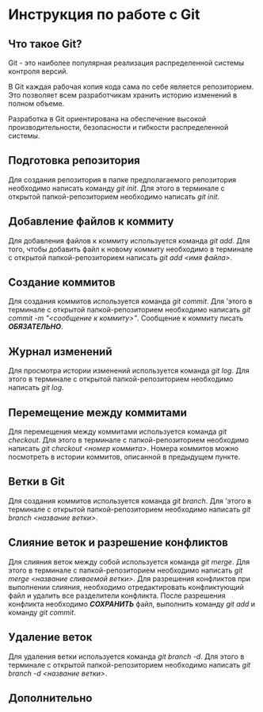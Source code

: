 # Инструкция по работе с Git

## Что такое Git?
Git - это наиболее популярная реализация распределенной системы контроля версий.

В Git каждая рабочая копия кода сама по себе является репозиторием. Это позволяет всем разработчикам хранить историю изменений в полном объеме.

Разработка в Git ориентирована на обеспечение высокой производительности, безопасности и гибкости распределенной системы.

## Подготовка репозитория
Для создания репозитория в папке предполагаемого репозитория необходимо написать команду *git init*. Для этого в терминале с открытой папкой-репозиторием необходимо написать *git init*.
 
## Добавление файлов к коммиту
Для добавления файлов к коммиту используется команда *git add*.
Для того, чтобы добавить файл к новому коммиту необходимо в терминале с открытой папкой-репозиторием написать *git add <имя файла>*.

## Создание коммитов 
Для создания коммитов используется команда *git commit*.
Для 'этого в терминале с открытой папкой-репозиторием необходимо написать *git commit -m "<сообщение к коммиту>"*. Сообщение к коммиту писать ***ОБЯЗАТЕЛЬНО***.

## Журнал изменений
Для просмотра истории изменений используется команда *git log*.
Для этого в терминале с открытой папкой-репозиторием необходимо написать *git log*.

## Перемещение между коммитами
Для перемещения между коммитами используется команда *git checkout*. 
Для этого в терминале с папкой-репозиторием необходимо написать
*git checkout <номер коммита>*. Номера коммитов можно посмотреть в истории коммитов, описанной в предыдущем пункте.

## Ветки в Git
Для создания коммитов используется команда *git branch*.
Для 'этого в терминале с открытой папкой-репозиторием необходимо написать *git branch <название ветки>*.
## Слияние веток и разрешение конфликтов
Для слияния веток между собой используется команда *git merge*. 
Для этого в терминале с папкой-репозиторием необходимо написать
*git merge <название сливаемой ветки>*. Для разрешения конфликтов при выполнении слияния, необходимо отредактировать конфликтующий файл и удалить все разделители конфликта. После разрешения конфликта необходимо ***СОХРАНИТЬ*** файл, выполнить команду *git add* и команду *git commit*.

## Удаление веток
Для удаления ветки используется команда *git branch -d*.
Для этого в терминале с открытой папкой-репозиторием необходимо написать *git branch -d <название ветки>*.

## Дополнительно
